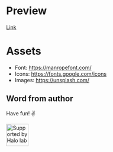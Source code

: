 # Preview

[Link](https://performance-threejs.vercel.app/ 'Link to preview')

# Assets

- Font: https://manropefont.com/
- Icons: https://fonts.google.com/icons
- Images: https://unsplash.com/

## Word from author

Have fun! ✌️

<a href="https://www.halo-lab.com/?utm_source=github">
  <img src="https://dgestran.sirv.com/Images/supported-by-halolab.png" alt="Supported by Halo lab" height="60">
</a>